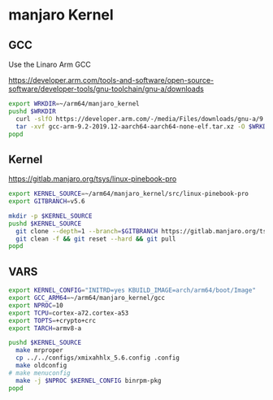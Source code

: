 # manjaro Kernel

## GCC

Use the Linaro Arm GCC

<https://developer.arm.com/tools-and-software/open-source-software/developer-tools/gnu-toolchain/gnu-a/downloads>

```bash
export WRKDIR=~/arm64/manjaro_kernel
pushd $WRKDIR
  curl -slfO https://developer.arm.com/-/media/Files/downloads/gnu-a/9.2-2019.12/binrel/gcc-arm-9.2-2019.12-aarch64-aarch64-none-elf.tar.xz
  tar -xvf gcc-arm-9.2-2019.12-aarch64-aarch64-none-elf.tar.xz -O $WRKDIR/gcc
popd
```

## Kernel

<https://gitlab.manjaro.org/tsys/linux-pinebook-pro>

```bash
export KERNEL_SOURCE=~/arm64/manjaro_kernel/src/linux-pinebook-pro
export GITBRANCH=v5.6

mkdir -p $KERNEL_SOURCE
pushd $KERNEL_SOURCE
  git clone --depth=1 --branch=$GITBRANCH https://gitlab.manjaro.org/tsys/linux-pinebook-pro.git
  git clean -f && git reset --hard && git pull
popd
```

## VARS

```bash
export KERNEL_CONFIG="INITRD=yes KBUILD_IMAGE=arch/arm64/boot/Image"
export GCC_ARM64=~/arm64/manjaro_kernel/gcc
export NPROC=10
export TCPU=cortex-a72.cortex-a53
export TOPTS=+crypto+crc
export TARCH=armv8-a
```

```bash
pushd $KERNEL_SOURCE
  make mrproper
  cp ../../configs/xmixahhlx_5.6.config .config
  make oldconfig
# make menuconfig
  make -j $NPROC $KERNEL_CONFIG binrpm-pkg
popd
```
